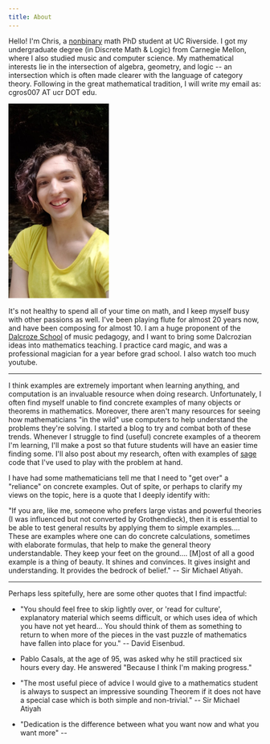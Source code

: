 ```yaml
---
title: About
---
```


Hello! I'm Chris, a [nonbinary](https://en.wikipedia.org/wiki/Non-binary_gender) 
math PhD student at UC Riverside. I got my 
undergraduate degree (in Discrete Math & Logic) from Carnegie Mellon, where I 
also studied music and computer science. 
My mathematical interests lie in the intersection of algebra, geometry, 
and logic -- an intersection which is often made clearer with the language
of category theory.
Following in the great mathematical tradition, I 
will write my email as: cgros007 AT ucr DOT edu. 

<img src="/assets/images/headshot.jpg" alt="A photo of me" width=200px/>

It's not healthy to spend all of your time on math, and I keep myself 
busy with other passions as well.
I've been playing flute for almost 20 years now, and have been composing for
almost 10. I am a huge proponent of the 
[Dalcroze School](https://dalcrozeusa.org/about-dalcroze/what-is-dalcroze/)
of music pedagogy, and I want to bring some Dalcrozian ideas into
mathematics teaching. I practice card magic, and was a professional magician 
for a year before grad school. I also watch too much youtube.

---

I think examples are extremely important when learning anything, and
computation is an invaluable resource when doing research. Unfortunately,
I often find myself unable to find concrete examples of many
objects or theorems in mathematics. Moreover, there aren't many resources for
seeing how mathematicians "in the wild" use computers to help understand 
the problems they're solving. I started a blog to try and combat both of 
these trends. Whenever I struggle to find (useful) concrete examples of a 
theorem I'm learning, I'll make a post so that future students will have an 
easier time finding some. I'll also post about my research, often with
examples of [sage](https://sagemath.org) code that I've used to play with the
problem at hand.

I have had some mathematicians tell me that I need to "get over" a 
"reliance" on concrete examples. Out of spite, or perhaps to clarify my views
on the topic, here is a quote that I deeply identify with:

<div class="boxed" markdown="1">
"If you are, like me, someone who prefers large vistas and powerful theories 
(I was influenced but not converted by Grothendieck), then it is essential to 
be able to test general results by applying them to simple examples.... 
These are examples where one can do concrete calculations, sometimes with 
elaborate formulas, that help to make the general theory understandable. 
They keep your feet on the ground.... [M]ost of all a good example is a thing
of beauty. It shines and convinces. It gives insight and understanding.
It provides the bedrock of belief." -- Sir Michael Atiyah.
</div>

---

Perhaps less spitefully, here are some other quotes that I find impactful:

- "You should feel free to skip lightly over, or 'read for culture', explanatory
material which seems difficult, or which uses idea of which you have not yet 
heard... You should think of them as something to return to when more of the 
pieces in the vast puzzle of mathematics have fallen into place for you." --
David Eisenbud.

- Pablo Casals, at the age of 95, was asked why he still practiced six hours
every day. He answered "Because I think I'm making progress."

- "The most useful piece of advice I would give to a mathematics student is 
always to suspect an impressive sounding Theorem if it does not have a 
special case which is both simple and non-trivial." -- Sir Michael Atiyah

- "Dedication is the difference between what you want now and what you 
want more" --
